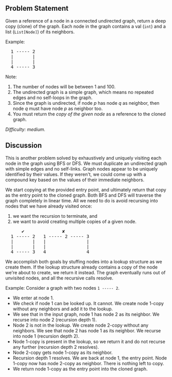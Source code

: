 Problem Statement
-----------------

Given a reference of a node in a connected undirected graph, return a deep copy
(clone) of the graph. Each node in the graph contains a val (`int`) and a list
(`List[Node]`) of its neighbors.

Example:

<pre>
  1 ----- 2
  |       |
  |       |
  4 ----- 3
</pre>

Note:
  1. The number of nodes will be between 1 and 100.
  1. The undirected graph is a simple graph, which means no repeated edges and
      no self-loops in the graph.
  1. Since the graph is undirected, if node *p* has node *q* as neighbor, then
     node *q* must have node *p* as neighbor too.
  1. You must return the *copy of the given node* as a reference to the cloned
     graph.

*Difficulty: medium.*

Discussion
----------

This is another problem solved by exhaustively and uniquely visiting each node
in the graph using BFS or DFS. We must duplicate an undirected graph with simple
edges and no self-links. Graph nodes appear to be uniquely identified by their
values. If they weren't, we could come up with a compound key based on the
values of their immediate neighbors.

We start copying at the provided entry point, and ultimately return that copy as
the entry point to the cloned graph. Both BFS and DFS will traverse the graph
completely in linear time. All we need to do is avoid recursing into nodes that
we have already visited once: 
  1. we want the recursion to terminate, and
  1. we want to avoid creating multiple copies of a given node.
<pre>
      &#x2714;              &#x2718;
  1 ----- 2   1 ----- 2 ----- 3
  |       |   |               |
  |       |   |               |
  4 ----- 3   4               4
</pre>
We accomplish both goals by stuffing nodes into a lookup structure as we create
them. If the lookup structure already contains a copy of the node we're about
to create, we return it instead. The graph eventually runs out of unvisited
nodes, and all the recursive calls resolve.

Example: Consider a graph with two nodes `1 ----- 2`.
  - We enter at node 1.
  - We check if node 1 can be looked up. It cannot. We create node 1-copy
    without any neighbors and add it to the lookup.
  - We see that in the input graph, node 1 has node 2 as its neighbor. We
    recurse into node 2 (recursion depth 1).
  - Node 2 is not in the lookup. We create node 2-copy without any neighbors.
    We see that node 2 has node 1 as its neighbor. We recurse into node 1
    (recursion depth 2).
  - Node 1-copy is present in the lookup, so we return it and do not recurse any
    further (recursion depth 2 resolves).
  - Node 2-copy gets node 1-copy as its neighbor.
  - Recursion depth 1 resolves. We are back at node 1, the entry point. Node
    1-copy now has node 2-copy as neighbor. There is nothing left to copy.
  - We return node 1-copy as the entry point into the cloned graph.
